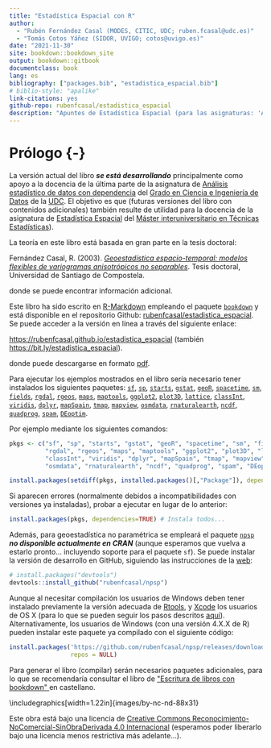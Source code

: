 ```yaml
--- 
title: "Estadística Espacial con R"
author: 
  - "Rubén Fernández Casal (MODES, CITIC, UDC; ruben.fcasal@udc.es)"
  - "Tomás Cotos Yáñez (SIDOR, UVIGO; cotos@uvigo.es)"
date: "2021-11-30"
site: bookdown::bookdown_site
output: bookdown::gitbook
documentclass: book
lang: es
bibliography: ["packages.bib", "estadistica_espacial.bib"]
# biblio-style: "apalike"
link-citations: yes
github-repo: rubenfcasal/estadistica_espacial
description: "Apuntes de Estadística Espacial (para las asignaturas: 'Análisis estadístico de datos con dependencia' del Grado en Ciencia e Ingeniería de Datos y 'Aprendizaje estadístico' del Máster InterUniversitario en Técnicas Estadísticas)."
---
```




# Prólogo {-}

La versión actual del libro ***se está desarrollando*** principalmente como apoyo a la docencia de la última parte de la asignatura de [Análisis estadístico de datos con dependencia](https://guiadocente.udc.es/guia_docent/index.php?centre=614&ensenyament=614G02&assignatura=614G02022&idioma=cast) del [Grado en Ciencia e Ingeniería de Datos](https://estudos.udc.es/es/study/start/614G02V01) de la [UDC](https://www.udc.es). 
El objetivo es que (futuras versiones del libro con contenidos adicionales) también resulte de utilidad para la docencia de la asignatura de [Estadística Espacial](http://eamo.usc.es/pub/mte/index.php?option=com_content&view=article&id=2202&idm=15&a%C3%B1o=2021) del [Máster interuniversitario en Técnicas Estadísticas](http://eio.usc.es/pub/mte)). 

La teoría en este libro está basada en gran parte en la tesis doctoral:

Fernández Casal, R. (2003). [*Geoestadística espacio-temporal: modelos flexibles de variogramas anisotrópicos no separables*](https://rubenfcasal.github.io/files/Geoestadistica_espacio-temporal.pdf). Tesis doctoral, Universidad de Santiago de Compostela. 

donde se puede encontrar información adicional.

Este libro ha sido escrito en [R-Markdown](http://rmarkdown.rstudio.com) empleando el paquete [`bookdown`](https://bookdown.org/yihui/bookdown/)  y está disponible en el repositorio Github: [rubenfcasal/estadistica_espacial](https://github.com/rubenfcasal/estadistica_espacial). 
Se puede acceder a la versión en línea a través del siguiente enlace:

<https://rubenfcasal.github.io/estadistica_espacial> (también <https://bit.ly/estadistica_espacial>).

donde puede descargarse en formato [pdf](https://rubenfcasal.github.io/estadistica_espacial/estadistica_espacial.pdf).

Para ejecutar los ejemplos mostrados en el libro sería necesario tener instalados los siguientes paquetes:
[`sf`](https://CRAN.R-project.org/package=sf), [`sp`](https://CRAN.R-project.org/package=sp), [`starts`](https://CRAN.R-project.org/package=starts), [`gstat`](https://CRAN.R-project.org/package=gstat), [`geoR`](https://CRAN.R-project.org/package=geoR), [`spacetime`](https://CRAN.R-project.org/package=spacetime), [`sm`](https://CRAN.R-project.org/package=sm), [`fields`](https://CRAN.R-project.org/package=fields), [`rgdal`](https://CRAN.R-project.org/package=rgdal), [`rgeos`](https://CRAN.R-project.org/package=rgeos), [`maps`](https://CRAN.R-project.org/package=maps), [`maptools`](https://CRAN.R-project.org/package=maptools), [`ggplot2`](https://CRAN.R-project.org/package=ggplot2), [`plot3D`](https://CRAN.R-project.org/package=plot3D), [`lattice`](https://CRAN.R-project.org/package=lattice), [`classInt`](https://CRAN.R-project.org/package=classInt), [`viridis`](https://CRAN.R-project.org/package=viridis), [`dplyr`](https://CRAN.R-project.org/package=dplyr), [`mapSpain`](https://CRAN.R-project.org/package=mapSpain), [`tmap`](https://CRAN.R-project.org/package=tmap), [`mapview`](https://CRAN.R-project.org/package=mapview), [`osmdata`](https://CRAN.R-project.org/package=osmdata), [`rnaturalearth`](https://CRAN.R-project.org/package=rnaturalearth), [`ncdf`](https://CRAN.R-project.org/package=ncdf), [`quadprog`](https://CRAN.R-project.org/package=quadprog), [`spam`](https://CRAN.R-project.org/package=spam), [`DEoptim`](https://CRAN.R-project.org/package=DEoptim).
<!-- 
raster, terra
"quadprog", "spam", "DEoptim"
Comprobar si es necesario añadir: 
remotes::install_github("r-spatial/mapview")
-->
Por ejemplo mediante los siguientes comandos:

```r
pkgs <- c("sf", "sp", "starts", "gstat", "geoR", "spacetime", "sm", "fields", 
          "rgdal", "rgeos", "maps", "maptools", "ggplot2", "plot3D", "lattice", 
          "classInt", "viridis", "dplyr", "mapSpain", "tmap", "mapview", 
          "osmdata", "rnaturalearth", "ncdf", "quadprog", "spam", "DEoptim" )

install.packages(setdiff(pkgs, installed.packages()[,"Package"]), dependencies = TRUE)
```

Si aparecen errores (normalmente debidos a incompatibilidades con versiones ya instaladas), probar a ejecutar en lugar de lo anterior:

```r
install.packages(pkgs, dependencies=TRUE) # Instala todos...
```

Además, para geoestadística no paramétrica se empleará el paquete [`npsp`](https://rubenfcasal.github.io/npsp) ***no disponible actualmente en CRAN*** (aunque esperamos que vuelva a estarlo pronto... incluyendo soporte para el paquete `sf`).
Se puede instalar la versión de desarrollo en GitHub, siguiendo las instrucciones de la [web](https://rubenfcasal.github.io/npsp/#installation):
``` r
# install.packages("devtools")
devtools::install_github("rubenfcasal/npsp")
```
Aunque al necesitar compilación los usuarios de Windows deben tener instalado previamente la versión adecuada de [Rtools](https://cran.r-project.org/bin/windows/Rtools/), y [Xcode](https://apps.apple.com/us/app/xcode/id497799835) los usuarios de OS X 
(para lo que se pueden seguir los pasos descritos [aquí](https://rubenfcasal.github.io/post/instalacion-de-r)).
Alternativamente, los usuarios de Windows (con una versión 4.X.X de R) pueden instalar este paquete ya compilado con el siguiente código:

```r
install.packages('https://github.com/rubenfcasal/npsp/releases/download/v0.7-8/npsp_0.7-8.zip', 
                 repos = NULL)
```


Para generar el libro (compilar) serán necesarios paquetes adicionales, 
para lo que se recomendaría consultar el libro de ["Escritura de libros con bookdown" ](https://rubenfcasal.github.io/bookdown_intro) en castellano.


\includegraphics[width=1.22in]{images/by-nc-nd-88x31} 

Este obra está bajo una licencia de [Creative Commons Reconocimiento-NoComercial-SinObraDerivada 4.0 Internacional](https://creativecommons.org/licenses/by-nc-nd/4.0/deed.es_ES) 
(esperamos poder liberarlo bajo una licencia menos restrictiva más adelante...).



